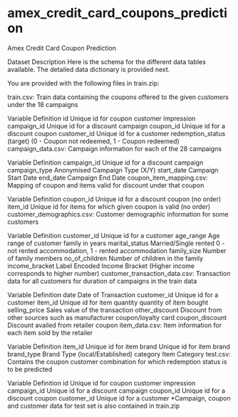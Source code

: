 # amex_credit_card_coupons_prediction
Amex Credit Card Coupon Prediction

Dataset Description
Here is the schema for the different data tables available. The detailed data dictionary is provided next.



You are provided with the following files in train.zip:

train.csv: Train data containing the coupons offered to the given customers under the 18 campaigns

Variable	Definition
id	Unique id for coupon customer impression
campaign_id	Unique id for a discount campaign
coupon_id	Unique id for a discount coupon
customer_id	Unique id for a customer
redemption_status	(target) (0 - Coupon not redeemed, 1 - Coupon redeemed) 
campaign_data.csv: Campaign information for each of the 28 campaigns

Variable	Definition
campaign_id	Unique id for a discount campaign
campaign_type	Anonymised Campaign Type (X/Y)
start_date	Campaign Start Date
end_date	Campaign End Date 
coupon_item_mapping.csv: Mapping of coupon and items valid for discount under that coupon

Variable	Definition
coupon_id	Unique id for a discount coupon (no order)
item_id	Unique id for items for which given coupon is valid (no order) 
customer_demographics.csv: Customer demographic information for some customers

Variable	Definition
customer_id	Unique id for a customer
age_range	Age range of customer family in years
marital_status	Married/Single
rented	0 - not rented accommodation, 1 - rented accommodation
family_size	Number of family members
no_of_children	Number of children in the family
income_bracket	Label Encoded Income Bracket (Higher income corresponds to higher number) 
customer_transaction_data.csv: Transaction data for all customers for duration of campaigns in the train data

Variable	Definition
date	Date of Transaction
customer_id	Unique id for a customer
item_id	Unique id for item
quantity	quantity of item bought
selling_price	Sales value of the transaction
other_discount	Discount from other sources such as manufacturer coupon/loyalty card
coupon_discount	Discount availed from retailer coupon 
item_data.csv: Item information for each item sold by the retailer

Variable	Definition
item_id	Unique id for item
brand	Unique id for item brand
brand_type	Brand Type (local/Established)
category	Item Category 
test.csv: Contains the coupon customer combination for which redemption status is to be predicted

Variable	Definition
id	Unique id for coupon customer impression
campaign_id	Unique id for a discount campaign
coupon_id	Unique id for a discount coupon
customer_id	Unique id for a customer 
*Campaign, coupon and customer data for test set is also contained in train.zip 
